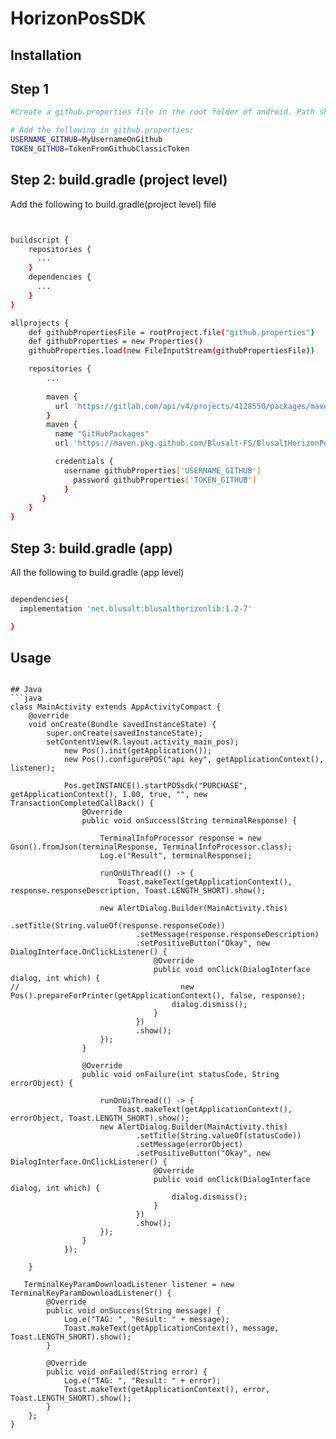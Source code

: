 # HorizonPosSDK

## Installation

## Step 1
```sh
#Create a github.properties file in the root folder of android. Path should be like below: E.g. "mySampleApp/android/github.properties"

# Add the following in github.properties:
USERNAME_GITHUB=MyUsernameOnGithub
TOKEN_GITHUB=TokenFromGithubClassicToken
```

## Step 2: build.gradle (project level)
Add the following to build.gradle(project level) file
```sh


buildscript {
    repositories {
      ...
    }
    dependencies {
      ...
    }
}

allprojects {
    def githubPropertiesFile = rootProject.file("github.properties")
    def githubProperties = new Properties()
    githubProperties.load(new FileInputStream(githubPropertiesFile))

    repositories {
        ...
                
        maven {
          url 'https://gitlab.com/api/v4/projects/4128550/packages/maven'
        }
        maven {
          name "GitHubPackages"
          url 'https://maven.pkg.github.com/Blusalt-FS/BlusaltHorizonPosSDK'

          credentials {
            username githubProperties['USERNAME_GITHUB']
              password githubProperties['TOKEN_GITHUB']
            }
       }
    }
}

```


## Step 3: build.gradle (app)
All the following to build.gradle (app level)

```sh

dependencies{
  implementation 'net.blusalt:blusalthorizonlib:1.2-7'

}
```


## Usage
```

## Java
```java
class MainActivity extends AppActivityCompact {
    @override
    void onCreate(Bundle savedInstanceState) {
        super.onCreate(savedInstanceState);
        setContentView(R.layout.activity_main_pos);
            new Pos().init(getApplication());
            new Pos().configurePOS("api key", getApplicationContext(), listener);

            Pos.getINSTANCE().startPOSsdk("PURCHASE", getApplicationContext(), 1.00, true, "", new TransactionCompletedCallBack() {
                @Override
                public void onSuccess(String terminalResponse) {

                    TerminalInfoProcessor response = new Gson().fromJson(terminalResponse, TerminalInfoProcessor.class);
                    Log.e("Result", terminalResponse);

                    runOnUiThread(() -> {
                        Toast.makeText(getApplicationContext(), response.responseDescription, Toast.LENGTH_SHORT).show();

                    new AlertDialog.Builder(MainActivity.this)
                            .setTitle(String.valueOf(response.responseCode))
                            .setMessage(response.responseDescription)
                            .setPositiveButton("Okay", new DialogInterface.OnClickListener() {
                                @Override
                                public void onClick(DialogInterface dialog, int which) {
//                                    new Pos().prepareForPrinter(getApplicationContext(), false, response);
                                    dialog.dismiss();
                                }
                            })
                            .show();
                    });
                }

                @Override
                public void onFailure(int statusCode, String errorObject) {

                    runOnUiThread(() -> {
                        Toast.makeText(getApplicationContext(), errorObject, Toast.LENGTH_SHORT).show();
                    new AlertDialog.Builder(MainActivity.this)
                            .setTitle(String.valueOf(statusCode))
                            .setMessage(errorObject)
                            .setPositiveButton("Okay", new DialogInterface.OnClickListener() {
                                @Override
                                public void onClick(DialogInterface dialog, int which) {
                                    dialog.dismiss();
                                }
                            })
                            .show();
                    });
                }
            });

    }

   TerminalKeyParamDownloadListener listener = new TerminalKeyParamDownloadListener() {
        @Override
        public void onSuccess(String message) {
            Log.e("TAG: ", "Result: " + message);
            Toast.makeText(getApplicationContext(), message, Toast.LENGTH_SHORT).show();
        }

        @Override
        public void onFailed(String error) {
            Log.e("TAG: ", "Result: " + error);
            Toast.makeText(getApplicationContext(), error, Toast.LENGTH_SHORT).show();
        }
    };
}


